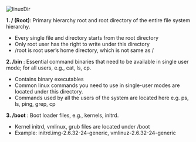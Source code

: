 ![linuxDir](https://user-images.githubusercontent.com/29688323/106141673-745a5d80-6196-11eb-9643-6845f7cfbf21.jpg)

**1. / (Root)**: Primary hierarchy root and root directory of the entire file system hierarchy.

- Every single file and directory starts from the root directory
- Only root user has the right to write under this directory
- /root is root user’s home directory, which is not same as /

**2. /bin** : Essential command binaries that need to be available in single user mode; for all users, e.g., cat, ls, cp.

- Contains binary executables
- Common linux commands you need to use in single-user modes are located under this directory.
- Commands used by all the users of the system are located here e.g. ps, ls, ping, grep, cp

**3. /boot** : Boot loader files, e.g., kernels, initrd.

- Kernel initrd, vmlinux, grub files are located under /boot
- Example: initrd.img-2.6.32-24-generic, vmlinuz-2.6.32-24-generic